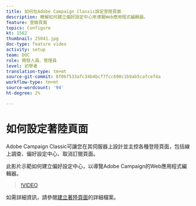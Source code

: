 ```yaml
---
title: 如何在Adobe Campaign Classic設定登陸頁面
description: 瞭解如何建立偏好設定中心來導覽Web應用程式編輯器。
feature: 登錄頁面
topics: Configure
kt: 1562
thumbnail: 25041.jpg
doc-type: feature video
activity: setup
team: DOC
role: 開發人員、管理員
level: 初學者
translation-type: tm+mt
source-git-commit: 8f06f533afc34b4bcf7fcc690c1b9ab5cafcef4a
workflow-type: tm+mt
source-wordcount: '94'
ht-degree: 2%

---
```



# 如何設定著陸頁面

Adobe Campaign Classic可讓您在其伺服器上設計並主控各種登陸頁面，包括線上調查、偏好設定中心、取消訂閱頁面。

此影片示範如何建立偏好設定中心，以導覽Adobe Campaign的Web應用程式編輯器。

>[!VIDEO](https://video.tv.adobe.com/v/25041?quality=12)

如需詳細資訊，請參閱[建立著陸頁面](https://docs.adobe.com/content/help/en/campaign-classic/using/designing-content/editing-html-content/creating-a-landing-page.html)的詳細檔案。
